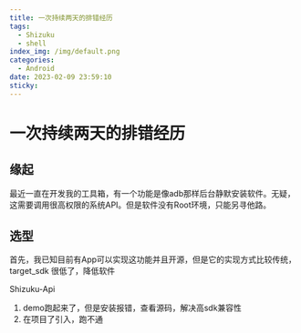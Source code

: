 ```yaml
---
title: 一次持续两天的排错经历
tags:
  - Shizuku
  - shell
index_img: /img/default.png
categories:
  - Android
date: 2023-02-09 23:59:10
sticky:
---
```


# 一次持续两天的排错经历



## 缘起

最近一直在开发我的工具箱，有一个功能是像adb那样后台静默安装软件。无疑，这需要调用很高权限的系统API。但是软件没有Root环境，只能另寻他路。

## 选型

首先，我已知目前有App可以实现这功能并且开源，但是它的实现方式比较传统，target_sdk 很低了，降低软件

Shizuku-Api

1. demo跑起来了，但是安装报错，查看源码，解决高sdk兼容性
2. 在项目了引入，跑不通
